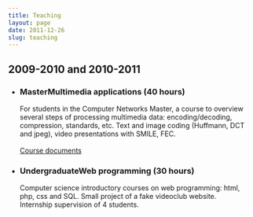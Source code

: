 ```yaml
---
title: Teaching
layout: page
date: 2011-12-26
slug: teaching
---
```

<h2 class="annee">2009-2010 and 2010-2011</h2>
<ul class="related">
<li>
<h3 class="intitule"><span class="categlink">Master</span>Multimedia applications (40 hours)</h3>
<p class="contenu">
For students in the Computer Networks Master, a course to overview several steps of processing multimedia data: encoding/decoding, compression, standards, etc. 
Text and image coding (Huffmann, DCT and jpeg), video presentations with SMILE, FEC. 
<br/><br/><a href="./apmm/">Course documents</a>
</p>
</li>
<li>
<h3 class="intitule"><span class="categlink">Undergraduate</span>Web programming (30 hours)</h3>
<p class="contenu">
Computer science introductory courses on web programming: html, php, css and SQL. Small project of a fake videoclub website.<br/>
Internship supervision of 4 students.
</p>
</li>
</ul>
